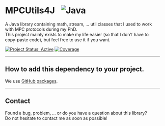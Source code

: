 # MPCUtils4J &nbsp; ![Java](https://img.shields.io/badge/java-%23ED8B00.svg?style=for-the-badge&logo=java&logoColor=white)
A Java library containing math, stream, ... util classes that I used to work with MPC protocols during my PhD.
<br>This project mainly exists to make my life easier (so that I don't have to copy-paste code), but feel free to use it if you want.

[![Project Status: Active](https://www.repostatus.org/badges/latest/active.svg)](https://www.repostatus.org/#active)
[![Coverage](https://badgen.net/badge/coverage/97%25/green)](https://badgen.net/badge/coverage/97%25/green)

***

## How to add this dependency to your project.

We use <a href="https://github.com/pvriel/MPCUtils4J/packages/">GitHub packages</a>.

***

## Contact

Found a bug, problem, ... or do you have a question about this library?
<br>Do not hesitate to contact me as soon as possible!
